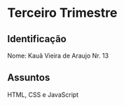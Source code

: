 # Terceiro Trimestre

## Identificação
Nome: Kauã Vieira de Araujo   Nr. 13

## Assuntos
HTML, CSS e JavaScript
